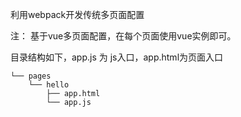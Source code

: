 利用webpack开发传统多页面配置

注： 基于vue多页面配置，在每个页面使用vue实例即可。

目录结构如下，app.js 为 js入口，app.html为页面入口
```
└── pages
    └── hello
        ├── app.html
        └── app.js
```